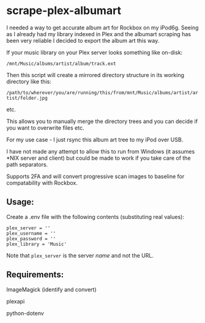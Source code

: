 # scrape-plex-albumart

I needed a way to get accurate album art for Rockbox on my iPod6g. Seeing as I already had my library indexed in Plex and the albumart scraping has been very reliable I decided to export the album art this way.

If your music library on your Plex server looks something like on-disk:

```/mnt/Music/albums/artist/album/track.ext```

Then this script will create a mirrored directory structure in its working directory like this:

```/path/to/wherever/you/are/running/this/from/mnt/Music/albums/artist/artist/folder.jpg```

etc.

This allows you to manually merge the directory trees and you can decide if you want to overwrite files etc.

For my use case - I just rsync this album art tree to my iPod over USB.

I have not made any attempt to allow this to run from Windows (it assumes *NIX server and client) but could be made to work if you take care of the path separators.

Supports 2FA and will convert progressive scan images to baseline for compatability with Rockbox.

## Usage:
Create a .env file with the following contents (substituting real values):

    plex_server = ''
    plex_username = ''
    plex_password = ''
    plex_library = 'Music'

Note that `plex_server` is the server _name_ and not the URL.

## Requirements:
ImageMagick (identify and convert)

plexapi

python-dotenv